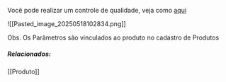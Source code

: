 Você pode realizar um controle de qualidade, veja como [aqui](https://scribehow.com/shared/Realizando_um_controle_de_Qualidade__I8tPXXDDTheHrKBSv24FhQ)

![[Pasted_image_20250518102834.png]]

Obs. Os Parâmetros são vinculados ao produto no cadastro de Produtos

##### Relacionados:

[[Produto]]

